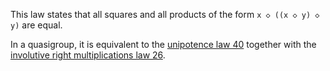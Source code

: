 This law states that all squares and all products of the form `x ◇ ((x ◇ y) ◇ y)` are equal.

In a quasigroup, it is equivalent to the [unipotence law 40](https://teorth.github.io/equational_theories/implications/?40) together with the [involutive right multiplications law 26](https://teorth.github.io/equational_theories/implications/?26).
